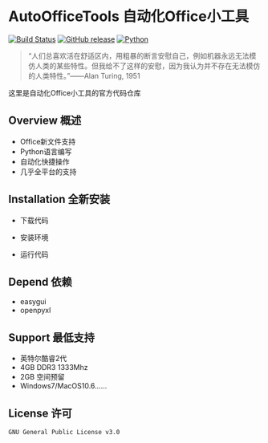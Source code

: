 # AutoOfficeTools 自动化Office小工具
[![Build Status](https://github.com/atelier-anchor/smiley-sans/workflows/build/badge.svg)](https://github.com/atelier-anchor/smiley-sans/actions)
[![GitHub release](https://img.shields.io/github/release/atelier-anchor/smiley-sans/all.svg)](https://github.com/atelier-anchor/smiley-sans/releases/latest)
[![Python](https://img.shields.io/badge/python-3.8.0-blue.svg?style=flat-square)](https://www.python.org/downloads/release/python-362/)
> “人们总喜欢活在舒适区内，用粗暴的断言安慰自己，例如机器永远无法模仿人类的某些特性。但我给不了这样的安慰，因为我认为并不存在无法模仿的人类特性。”——Alan Turing, 1951
>

这里是自动化Office小工具的官方代码仓库   

## Overview 概述
- Office新文件支持
- Python语言编写
- 自动化快捷操作
- 几乎全平台的支持

## Installation 全新安装
- 下载代码 

- 安装环境

- 运行代码

## Depend 依赖
- easygui
- openpyxl

## Support 最低支持
- 英特尔酷睿2代
- 4GB DDR3 1333Mhz
- 2GB 空间预留
- Windows7/MacOS10.6……

## License 许可
`GNU General Public License v3.0`


